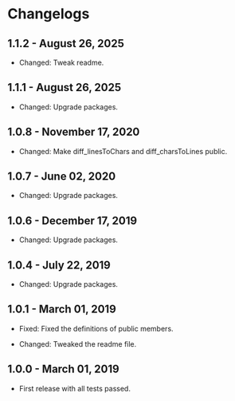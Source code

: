 # Changelogs

## 1.1.2 - August 26, 2025

- Changed: Tweak readme.


## 1.1.1 - August 26, 2025

- Changed: Upgrade packages.


## 1.0.8 - November 17, 2020

- Changed: Make diff_linesToChars and diff_charsToLines public.


## 1.0.7 - June 02, 2020

- Changed: Upgrade packages.


## 1.0.6 - December 17, 2019

- Changed: Upgrade packages.


## 1.0.4 - July 22, 2019

- Changed: Upgrade packages.


## 1.0.1 - March 01, 2019

- Fixed: Fixed the definitions of public members.

- Changed: Tweaked the readme file.


## 1.0.0 - March 01, 2019

- First release with all tests passed.
